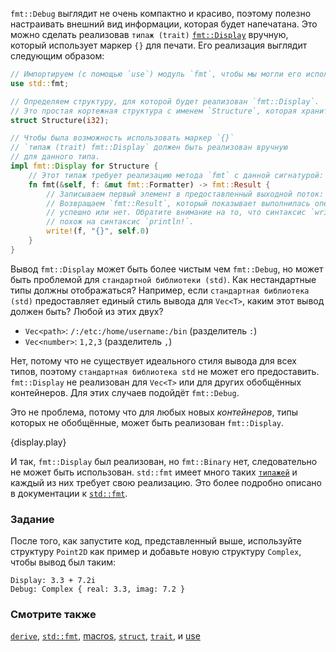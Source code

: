`fmt::Debug` выглядит не очень компактно и красиво,
поэтому полезно настраивать внешний вид информации, которая будет напечатана.
Это можно сделать реализовав `типаж (trait)` [`fmt::Display`][fmt] вручную,
который использует маркер `{}` для печати. Его реализация выглядит следующим образом:

```rust
// Импортируем (с помощью `use`) модуль `fmt`, чтобы мы могли его использовать.
use std::fmt;

// Определяем структуру, для которой будет реализован `fmt::Display`.
// Это простая кортежная структура c именем `Structure`, которая хранит в себе `i32`.
struct Structure(i32);

// Чтобы была возможность использовать маркер `{}`
// `типаж (trait) fmt::Display` должен быть реализован вручную
// для данного типа.
impl fmt::Display for Structure {
    // Этот типаж требует реализацию метода `fmt` с данной сигнатурой:
    fn fmt(&self, f: &mut fmt::Formatter) -> fmt::Result {
        // Записываем первый элемент в предоставленный выходной поток: `f`.
        // Возвращаем `fmt::Result`, который показывает выполнилась операция
        // успешно или нет. Обратите внимание на то, что синтаксис `write!`
        // похож на синтаксис `println!`.
        write!(f, "{}", self.0)
    }
}
```
Вывод `fmt::Display` может быть более чистым чем `fmt::Debug`, но может быть
проблемой для `стандартной библиотеки (std)`. Как нестандартные типы должны отображаться?
Например, если `стандартная библиотека (std)` предоставляет единый стиль вывода для
`Vec<T>`, каким этот вывод должен быть? Любой из этих двух?

* `Vec<path>`: `/:/etc:/home/username:/bin` (разделитель `:`)
* `Vec<number>`: `1,2,3` (разделитель `,`)

Нет, потому что не существует идеального стиля вывода для всех типов, поэтому
`стандартная библиотека std` не может его предоставить. `fmt::Display` не реализован для
`Vec<T>` или для других обобщённых контейнеров. Для этих случаев подойдёт `fmt::Debug`.

Это не проблема, потому что для любых новых *контейнеров*, типы которых не обобщённые,
может быть реализован `fmt::Display`.

{display.play}

И так, `fmt::Display` был реализован, но `fmt::Binary` нет, следовательно не может быть
использован. `std::fmt` имеет много таких [`типажей`][traits] и
каждый из них требует свою реализацию. Это более подробно описано в документации к
[`std::fmt`][fmt].

### Задание

После того, как запустите код, представленный выше, используйте структуру `Point2D` как пример и
добавьте новую структуру `Complex`, чтобы вывод был таким:

```
Display: 3.3 + 7.2i
Debug: Complex { real: 3.3, imag: 7.2 }
```

### Смотрите также

[`derive`][derive], [`std::fmt`][fmt], [macros], [`struct`][structs],
[`trait`][traits], и [use][use]

[derive]: ../../trait/derive.html
[fmt]: http://doc.rust-lang.org/std/fmt/
[macros]: ../../macros.html
[structs]: ../../custom_types/structs.html
[traits]: ../../trait.html
[use]: ../../mod/use.html
